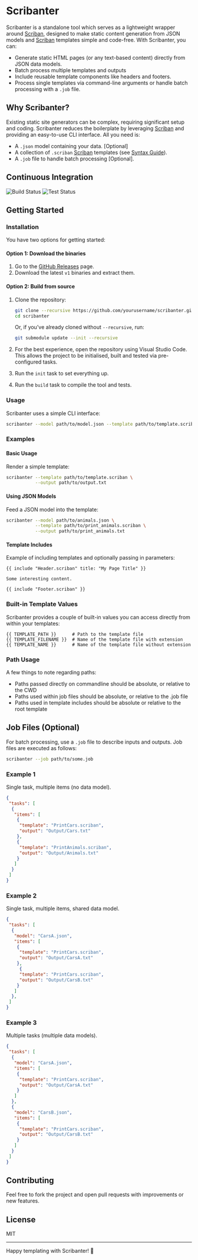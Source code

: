 # Scribanter

Scribanter is a standalone tool which serves as a lightweight wrapper around [Scriban](https://github.com/scriban/scriban), designed to make static content generation from JSON models and [Scriban](https://github.com/scriban/scriban) templates simple and code-free. With Scribanter, you can:

- Generate static HTML pages (or any text-based content) directly from JSON data models.
- Batch process multiple templates and outputs
- Include reusable template components like headers and footers.
- Process single templates via command-line arguments or handle batch processing with a `.job` file.

## Why Scribanter?

Existing static site generators can be complex, requiring significant setup and coding. Scribanter reduces the boilerplate by leveraging [Scriban](https://github.com/scriban/scriban) and providing an easy-to-use CLI interface. All you need is:

- A `.json`  model containing your data. [Optional]
- A collection of `.scriban` [Scriban](https://github.com/scriban/scriban) templates (see [Syntax Guide](https://github.com/scriban/scriban/blob/master/doc/language.md)).
- A `.job` file to handle batch processing [Optional].

## Continuous Integration

![Build Status](https://github.com/tmsampson/Scribanter/actions/workflows/build.yml/badge.svg)
![Test Status](https://github.com/tmsampson/Scribanter/actions/workflows/unit-tests.yml/badge.svg)

## Getting Started

### Installation

You have two options for getting started:

#### Option 1: Download the binaries

1. Go to the [GitHub Releases](https://github.com/yourusername/scribanter/releases) page.
2. Download the latest `v1` binaries and extract them.

#### Option 2: Build from source

1. Clone the repository:

   ```bash
   git clone --recursive https://github.com/yourusername/scribanter.git
   cd scribanter
   ```

   Or, if you've already cloned without `--recursive`, run:

   ```bash
   git submodule update --init --recursive
   ```

2. For the best experience, open the repository using Visual Studio Code. This allows the project to be initialised, built and tested via pre-configured tasks.

3. Run the `init` task to set everything up.

4. Run the `build` task to compile the tool and tests.

### Usage

Scribanter uses a simple CLI interface:

```bash
scribanter --model path/to/model.json --template path/to/template.scriban --output path/to/output.html
```

### Examples

#### Basic Usage

Render a simple template:

```bash
scribanter --template path/to/template.scriban \
           --output path/to/output.txt
```

#### Using JSON Models

Feed a JSON model into the template:

```bash
scribanter --model path/to/animals.json \
           --template path/to/print_animals.scriban \
           --output path/to/print_animals.txt
```

#### Template Includes

Example of including templates and optionally passing in parameters:

```scriban
{{ include "Header.scriban" title: "My Page Title" }}

Some interesting content.

{{ include "Footer.scriban" }}
```

### Built-in Template Values

Scribanter provides a couple of built-in values you can access directly from within your templates:

```scriban
{{ TEMPLATE_PATH }}      # Path to the template file
{{ TEMPLATE_FILENAME }}  # Name of the template file with extension
{{ TEMPLATE_NAME }}      # Name of the template file without extension
```

### Path Usage

A few things to note regarding paths:

- Paths passed directly on commandline should be absolute, or relative to the CWD
- Paths used within job files should be absolute, or relative to the .job file
- Paths used in template includes should be absolute or relative to the root template

## Job Files (Optional)

For batch processing, use a `.job` file to describe inputs and outputs. Job files are executed as follows:

```bash
scribanter --job path/to/some.job
```

### Example 1

Single task, multiple items (no data model).

```json
{
 "tasks": [
  {
   "items": [
    {
     "template": "PrintCars.scriban",
     "output": "Output/Cars.txt"
    },
    {
     "template": "PrintAnimals.scriban",
     "output": "Output/Animals.txt"
    }
   ]
  }
 ]
}
```

### Example 2

Single task, multiple items, shared data model.

```json
{
 "tasks": [
  {
   "model": "CarsA.json",
   "items": [
    {
     "template": "PrintCars.scriban",
     "output": "Output/CarsA.txt"
    },
     {
     "template": "PrintCars.scriban",
     "output": "Output/CarsB.txt"
    }
   ]
  },
 ]
}
```

### Example 3

Multiple tasks (multiple data models).

```json
{
 "tasks": [
  {
   "model": "CarsA.json",
   "items": [
    {
     "template": "PrintCars.scriban",
     "output": "Output/CarsA.txt"
    }
   ]
  },
  {
   "model": "CarsB.json",
   "items": [
    {
     "template": "PrintCars.scriban",
     "output": "Output/CarsB.txt"
    }
   ]
  }
 ]
}
```

## Contributing

Feel free to fork the project and open pull requests with improvements or new features.

## License

MIT

---
Happy templating with Scribanter! 🚀
